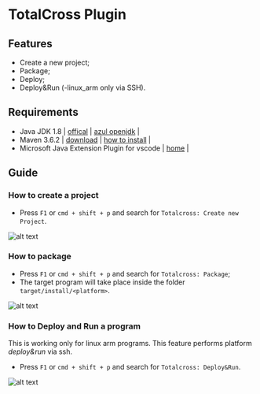 # TotalCross Plugin

## Features
- Create a new project;
- Package;
- Deploy;
- Deploy&Run (-linux_arm only via SSH).

## Requirements
- Java JDK 1.8 | [offical](https://www.oracle.com/technetwork/java/javase/downloads/jdk8-downloads-2133151.html) | [azul openjdk](https://www.azul.com/downloads/zulu-community/?&version=java-8-lts&architecture=x86-64-bit&package=jdk) |
- Maven 3.6.2 | [download](https://maven.apache.org/download.cgi) | [how to install](https://maven.apache.org/install.html) |
- Microsoft Java Extension Plugin for vscode | [home](https://marketplace.visualstudio.com/items?itemName=vscjava.vscode-java-pack) |

## Guide

### How to create a project
- Press `F1` or `cmd + shift + p` and search for `Totalcross: Create new Project`.

![alt text](https://i.imgur.com/rli4Qsc.gif)

### How to package
- Press `F1` or `cmd + shift + p` and search for `Totalcross: Package`;
- The target program will take place inside the folder `target/install/<platform>`.

![alt text](https://i.imgur.com/dIIZe1X.gif)

### How to Deploy and Run a program

This is working only for linux arm programs. This feature performs platform *deploy&run* via ssh. 

- Press `F1` or `cmd + shift + p` and search for `Totalcross: Deploy&Run`.

![alt text](https://i.imgur.com/Y6F3pTc.gif)

